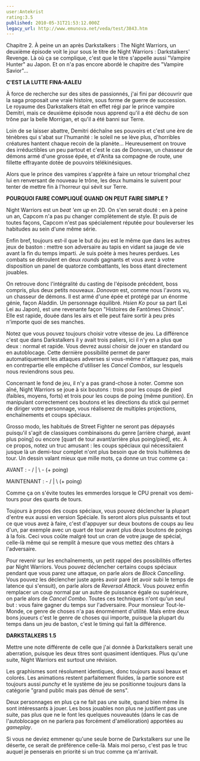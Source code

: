 ```yaml
---
user:Antekrist
rating:3.5
published: 2010-05-31T21:53:12.000Z
legacy_url: http://www.emunova.net/veda/test/3843.htm
---
```

Chapitre 2\. À peine un an après Darkstalkers : The Night Warriors, un deuxième épisode voit le jour sous le titre de Night Warriors : Darkstalkers' Revenge. Là où ça se complique, c'est que le titre s'appelle aussi "Vampire Hunter" au Japon. Et on n'a pas encore abordé le chapitre des "Vampire Savior"...  

  

**C'EST LA LUTTE FINA-AALEU**  

À force de recherche sur des sites de passionnés, j'ai fini par découvrir que la saga proposait une vraie histoire, sous forme de guerre de succession. Le royaume des Darkstalkers était en effet régi par le prince vampire Demitri, mais ce deuxième épisode nous apprend qu'il a été déchu de son trône par la belle Morrigan, et qu'il a été banni sur Terre.  

Loin de se laisser abattre, Demitri déchaîne ses pouvoirs et c'est une ère de ténèbres qui s'abat sur l'humanité : le soleil ne se lève plus, d'horribles créatures hantent chaque recoin de la planète... Heureusement on trouve des irréductibles un peu partout et c'est le cas de Donovan, un chasseur de démons armé d'une grosse épée, et d'Anita sa compagne de route, une fillette effrayante dotée de pouvoirs télékinésiques.  

Alors que le prince des vampires s'apprête à faire un retour triomphal chez lui en renversant de nouveau le trône, les deux humains le suivent pour tenter de mettre fin à l'horreur qui sévit sur Terre.  

  

**POURQUOI FAIRE COMPLIQUÉ QUAND ON PEUT FAIRE SIMPLE ?**  

Night Warriors est un _beat 'em up_ en 2D. On s'en serait douté : en à peine un an, Capcom n'a pas pu changer complètement de style. Et puis de toutes façons, Capcom n'est pas spécialement réputée pour bouleverser les habitudes au sein d'une même série.  

Enfin bref, toujours est-il que le but du jeu est le même que dans les autres jeux de baston : mettre son adversaire au tapis en vidant sa jauge de vie avant la fin du temps imparti. Je suis poète à mes heures perdues. Les combats se déroulent en deux _rounds_ gagnants et vous avez à votre disposition un panel de quatorze combattants, les boss étant directement jouables.  

On retrouve donc l'intégralité du casting de l'épisode précédent, boss compris, plus deux petits nouveaux. _Donovan_ est, comme nous l'avons vu, un chasseur de démons. Il est armé d'une épée et protégé par un énorme génie, façon Aladdin. Un personnage équilibré. _Hsien Ko_ pour sa part (Lei Lei au Japon), est une revenante façon "Histoires de Fantômes Chinois". Elle est rapide, douée dans les airs et elle peut faire sortir à peu près n'importe quoi de ses manches.  

Notez que vous pouvez toujours choisir votre vitesse de jeu. La différence c'est que dans Darkstalkers il y avait trois paliers, ici il n'y en a plus que deux : normal et rapide. Vous devrez aussi choisir de jouer en standard ou en autoblocage. Cette dernière possibilité permet de parer automatiquement les attaques adverses si vous-même n'attaquez pas, mais en contrepartie elle empêche d'utiliser les _Cancel Combos_, sur lesquels nous reviendrons sous peu.  

Concernant le fond de jeu, il n'y a pas grand-chose à noter. Comme son aîné, Night Warriors se joue à six boutons : trois pour les coups de pied (faibles, moyens, forts) et trois pour les coups de poing (même punition). En manipulant correctement ces boutons et les directions du stick qui permet de diriger votre personnage, vous réaliserez de multiples projections, enchaînements et coups spéciaux.  

Grosso modo, les habitués de Street Fighter ne seront pas dépaysés puisqu'il s'agit de classiques combinaisons du genre \[arrière chargé, avant plus poing\] ou encore \[quart de tour avant/arrière plus poing/pied\], etc. À ce propos, notez un truc amusant : les coups spéciaux qui nécessitaient jusque là un demi-tour complet n'ont plus besoin que de trois huitièmes de tour. Un dessin valant mieux que mille mots, ça donne un truc comme ça :  

AVANT : - / | \\ - (+ poing)  

MAINTENANT : - / | \\ (+ poing)  

Comme ça on s'évite toutes les emmerdes lorsque le CPU prenait vos demi-tours pour des quarts de tours.  

Toujours à propos des coups spéciaux, vous pouvez déclencher la plupart d'entre eux aussi en version Spéciale. Ils seront alors plus puissants et tout ce que vous avez à faire, c'est d'appuyer sur deux boutons de coups au lieu d'un, par exemple avec un quart de tour avant plus deux boutons de poings à la fois. Ceci vous coûte malgré tout un cran de votre jauge de spécial, celle-là même qui se remplit à mesure que vous mettez des chtars à l'adversaire.  

Pour revenir sur les enchaînements, un petit rappel des possibilités offertes par Night Warriors. Vous pouvez déclencher certains coups spéciaux pendant que vous parez une attaque, on parle alors de _Block Cancelling_. Vous pouvez les déclencher juste après avoir paré (et avoir subi le temps de latence qui s'ensuit), on parle alors de _Reversal Attack_. Vous pouvez enfin remplacer un coup normal par un autre de puissance égale ou supérieure, on parle alors de _Cancel Combo_. Toutes ces techniques n'ont qu'un seul but : vous faire gagner du temps sur l'adversaire. Pour monsieur Tout-le-Monde, ce genre de choses n'a pas énormément d'utilité. Mais entre deux bons joueurs c'est le genre de choses qui importe, puisque la plupart du temps dans un jeu de baston, c'est le timing qui fait la différence.  

  

**DARKSTALKERS 1.5**  

Mettre une note différente de celle que j'ai donnée à Darkstalkers serait une aberration, puisque les deux titres sont quasiment identiques. Plus qu'une suite, Night Warriors est surtout une révision.  

Les graphismes sont résolument identiques, donc toujours aussi beaux et colorés. Les animations restent parfaitement fluides, la partie sonore est toujours aussi _punchy_ et le système de jeu se positionne toujours dans la catégorie "grand public mais pas dénué de sens".  

Deux personnages en plus ça ne fait pas une suite, quand bien même ils sont intéressants à jouer. Les boss jouables non plus ne justifient pas une suite, pas plus que ne le font les quelques nouveautés (dans le cas de l'autoblocage on ne parlera pas forcément d'amélioration) apportées au _gameplay_.  

Si vous ne deviez emmener qu'une seule borne de Darkstalkers sur une île déserte, ce serait de préférence celle-là. Mais moi perso, c'est pas le truc auquel je penserais en priorité si un truc comme ça m'arrivait.